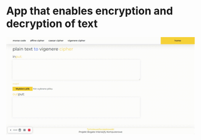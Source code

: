 # App that enables encryption and decryption of text


![App Gif](https://github.com/TymekSzczepkowski/Encryption-Decryption-App/blob/master/video/sample.gif)

